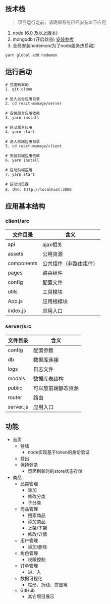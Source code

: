 ## 技术栈
>项目运行之前，请确保系统已经安装以下应用
1. node (6.0 及以上版本)
2. mongodb (开启状态) [安装参考](https://blog.csdn.net/composurext/article/details/79543271)
3. 全局安装nodemon(为了node服务热启动)
  ```
  yarn global add nodemon
  ```
## 运行启动
```
# 克隆到本地
1. git clone 

# 进入后台应用目录
2. cd react-manage/server

# 安装后台应用依赖
3. yarn install 

# 启动后台应用
4. yarn start  

# 进人前端应用目录
5. cd react-manage/client

# 安装前端应用依赖
6. yarn install

# 启动前端应用
7. yarn start

# 启动浏览器
8. 访问: http://localhost:3000
```
## 应用基本结构
### client/src
|文件目录 |含义 |
| ----- | ------  |
| api | ajax相关  |
| assets | 公用资源  |
| components | 公共组件（非路由组件）  |
| pages | 路由组件  |
| config | 配置文件  |
| utils  |工具模块  |
| App.js | 应用根模块  |
| index.js| 应用入口  |
### server/src
|文件目录 |含义 |
| ----- | ------  |
| config | 配置参数  |
| db | 数据库连接  |
| logs | 日志文件  |
| modals | 数据库表结构  |
| public | 可以放前端静态资源  |
| router  | 路由  |
| server.js| 应用入口  |


## 功能
+ 首页
  + 登陆
    + node实现基于token的身份验证
  + 登出
  + 保持登录
    + 页面刷新时的store状态存储
+ 商品
  + 品类管理
    + 添加
    + 修改分类
    + 子分类
  + 商品管理
    + 搜索商品
    + 添加商品
    + 上架/下架
    + 修改/详情
  + 用户管理
    + 添加/删除
  + 角色管理
    + 权限控制
  + 订单管理
    + 进、入
  + 数据可视化
    + 柱形、折线、饼图等
  + GitHub
    + 其它项目展示